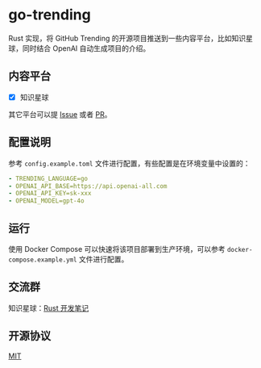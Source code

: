# go-trending

Rust 实现，将 GitHub Trending 的开源项目推送到一些内容平台，比如知识星球，同时结合 OpenAI 自动生成项目的介绍。

## 内容平台

- [x] 知识星球

其它平台可以提 [Issue](https://github.com/k8scat/go-trending/issues) 或者 [PR](https://github.com/k8scat/go-trending/pulls)。

## 配置说明

参考 `config.example.toml` 文件进行配置，有些配置是在环境变量中设置的：

```yaml
- TRENDING_LANGUAGE=go
- OPENAI_API_BASE=https://api.openai-all.com
- OPENAI_API_KEY=sk-xxx
- OPENAI_MODEL=gpt-4o
```

## 运行

使用 Docker Compose 可以快速将该项目部署到生产环境，可以参考 `docker-compose.example.yml` 文件进行配置。

## 交流群

知识星球：[Rust 开发笔记](https://t.zsxq.com/4bVnF)

## 开源协议

[MIT](./LICENSE)
